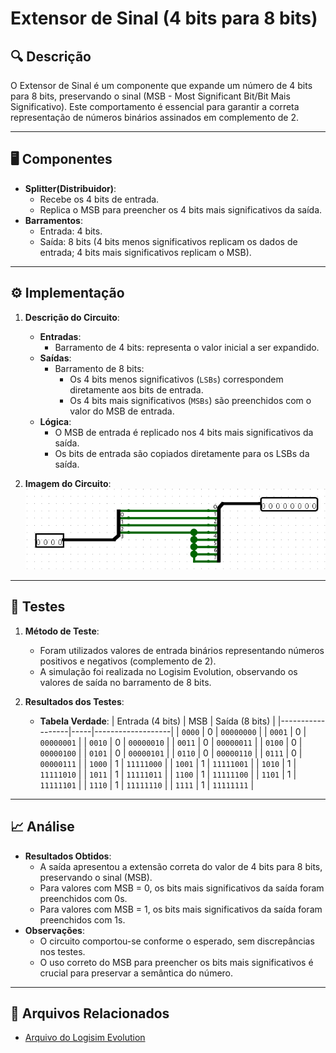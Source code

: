 # Extensor de Sinal (4 bits para 8 bits)

## 🔍 Descrição

O Extensor de Sinal é um componente que expande um número de 4 bits para 8 bits, preservando o sinal (MSB - Most Significant Bit/Bit Mais Significativo). Este comportamento é essencial para garantir a correta representação de números binários assinados em complemento de 2.

---

## 🖥️ Componentes

- **Splitter(Distribuidor)**:
  - Recebe os 4 bits de entrada.
  - Replica o MSB para preencher os 4 bits mais significativos da saída.
- **Barramentos**:
  - Entrada: 4 bits.
  - Saída: 8 bits (4 bits menos significativos replicam os dados de entrada; 4 bits mais significativos replicam o MSB).

---

## ⚙️ Implementação

1. **Descrição do Circuito**:

   - **Entradas**:
     - Barramento de 4 bits: representa o valor inicial a ser expandido.
   - **Saídas**:
     - Barramento de 8 bits:
       - Os 4 bits menos significativos (`LSBs`) correspondem diretamente aos bits de entrada.
       - Os 4 bits mais significativos (`MSBs`) são preenchidos com o valor do MSB de entrada.
   - **Lógica**:
     - O MSB de entrada é replicado nos 4 bits mais significativos da saída.
     - Os bits de entrada são copiados diretamente para os LSBs da saída.

2. **Imagem do Circuito**:
   ![Extensor de Sinal](../images/extensor_sinal_4_to_8.png)

---

## 🔬 Testes

1. **Método de Teste**:

   - Foram utilizados valores de entrada binários representando números positivos e negativos (complemento de 2).
   - A simulação foi realizada no Logisim Evolution, observando os valores de saída no barramento de 8 bits.

2. **Resultados dos Testes**:
   - **Tabela Verdade**:
     | Entrada (4 bits) | MSB | Saída (8 bits) |
     |------------------|-----|-------------------|
     | `0000` | 0 | `00000000` |
     | `0001` | 0 | `00000001` |
     | `0010` | 0 | `00000010` |
     | `0011` | 0 | `00000011` |
     | `0100` | 0 | `00000100` |
     | `0101` | 0 | `00000101` |
     | `0110` | 0 | `00000110` |
     | `0111` | 0 | `00000111` |
     | `1000` | 1 | `11111000` |
     | `1001` | 1 | `11111001` |
     | `1010` | 1 | `11111010` |
     | `1011` | 1 | `11111011` |
     | `1100` | 1 | `11111100` |
     | `1101` | 1 | `11111101` |
     | `1110` | 1 | `11111110` |
     | `1111` | 1 | `11111111` |

---

## 📈 Análise

- **Resultados Obtidos**:
  - A saída apresentou a extensão correta do valor de 4 bits para 8 bits, preservando o sinal (MSB).
  - Para valores com MSB = 0, os bits mais significativos da saída foram preenchidos com 0s.
  - Para valores com MSB = 1, os bits mais significativos da saída foram preenchidos com 1s.
- **Observações**:
  - O circuito comportou-se conforme o esperado, sem discrepâncias nos testes.
  - O uso correto do MSB para preencher os bits mais significativos é crucial para preservar a semântica do número.

---

## 📂 Arquivos Relacionados

- [Arquivo do Logisim Evolution](../src/extensor_sinal_4_to_8.circ)
